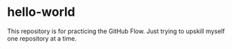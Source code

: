 # hello-world
This repository is for practicing the GitHub Flow.
Just trying to upskill myself one repository at a time.
